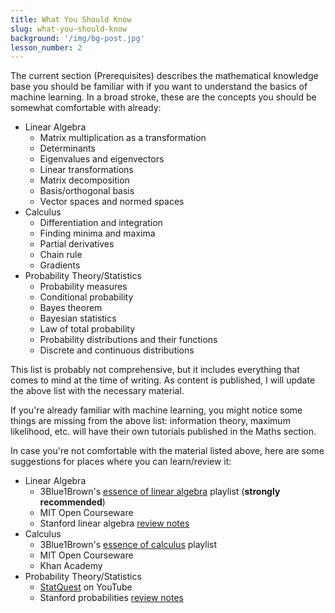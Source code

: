 ```yaml
---
title: What You Should Know
slug: what-you-should-know
background: '/img/bg-post.jpg'
lesson_number: 2
---
```


The current section (Prerequisites) describes the mathematical knowledge base you should be familiar with if you want to understand the basics of machine learning. In a broad stroke, these are the concepts you should be somewhat comfortable with already:

- Linear Algebra
	+ Matrix multiplication as a transformation
	+ Determinants
	+ Eigenvalues and eigenvectors
	+ Linear transformations
	+ Matrix decomposition
	+ Basis/orthogonal basis
	+ Vector spaces and normed spaces
- Calculus
	+ Differentiation and integration
	+ Finding minima and maxima
	+ Partial derivatives
	+ Chain rule
	+ Gradients
- Probability Theory/Statistics
	+ Probability measures
	+ Conditional probability
	+ Bayes theorem
	+ Bayesian statistics
	+ Law of total probability
	+ Probability distributions and their functions
	+ Discrete and continuous distributions

This list is probably not comprehensive, but it includes everything that comes to mind at the time of writing. As content is published, I will update the above list with the necessary material.

If you're already familiar with machine learning, you might notice some things are missing from the above list: information theory, maximum likelihood, etc. will have their own tutorials published in the Maths section.

In case you're not comfortable with the material listed above, here are some suggestions for places where you can learn/review it:

- Linear Algebra
	+ 3Blue1Brown's [essence of linear algebra](https://www.youtube.com/playlist?list=PLZHQObOWTQDPD3MizzM2xVFitgF8hE_ab) playlist (**strongly recommended**)
	+ MIT Open Courseware
	+ Stanford linear algebra [review notes](http://cs229.stanford.edu/section/cs229-linalg.pdf)
- Calculus
	+ 3Blue1Brown's [essence of calculus](https://www.youtube.com/playlist?list=PLZHQObOWTQDMsr9K-rj53DwVRMYO3t5Yr) playlist
	+ MIT Open Courseware
	+ Khan Academy
- Probability Theory/Statistics
	+ [StatQuest](https://www.youtube.com/user/joshstarmer) on YouTube
	+ Stanford probabilities [review notes](http://cs229.stanford.edu/section/cs229-prob.pdf)
